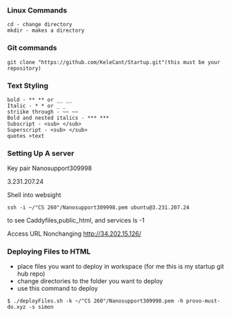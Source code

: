 ### Linux Commands
    cd - change directory
    mkdir - makes a directory


### Git commands
    git clone "https://github.com/KeleCant/Startup.git"(this must be your repository)

### Text Styling
    bold - ** ** or __ __
    Italic - * * or _ _
    striike through - ~~ ~~
    Bold and nested italics - *** ***
    Subscript - <sub> </sub>
    Superscript - <sub> </sub>
    quotes >text

### Setting Up A server
Key pair Nanosupport309998

3.231.207.24

Shell into websight
```
ssh -i ~/"CS 260"/Nanosupport309998.pem ubuntu@3.231.207.24
```

to see Caddyfiles,public_html, and services
ls -1

Access  URL Nonchanging
http://34.202.15.126/

### Deploying Files to HTML
- place files you want to deploy in workspace (for me this is my startup git hub repo)
- change directories to the folder you want to deploy
- use this command to deploy
```
$ ./deployFiles.sh -k ~/"CS 260"/Nanosupport309998.pem -h provo-must-do.xyz -s simon
```
